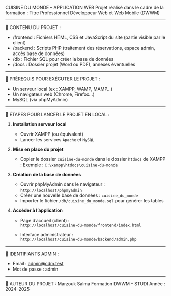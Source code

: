 CUISINE DU MONDE – APPLICATION WEB
Projet réalisé dans le cadre de la formation : Titre Professionnel Développeur Web et Web Mobile (DWWM)

---

📁 CONTENU DU PROJET :
- /frontend : Fichiers HTML, CSS et JavaScript du site (partie visible par le client)
- /backend : Scripts PHP (traitement des réservations, espace admin, accès base de données)
- /db : Fichier SQL pour créer la base de données
- /docs : Dossier projet (Word ou PDF), annexes éventuelles

---

🧪 PRÉREQUIS POUR EXÉCUTER LE PROJET :
- Un serveur local (ex : XAMPP, WAMP, MAMP…)
- Un navigateur web (Chrome, Firefox…)
- MySQL (via phpMyAdmin)

---

🚀 ÉTAPES POUR LANCER LE PROJET EN LOCAL :

1. **Installation serveur local**
   - Ouvrir XAMPP (ou équivalent) 
   - Lancer les services `Apache` et `MySQL`

2. **Mise en place du projet**
   - Copier le dossier `cuisine-du-monde` dans le dossier `htdocs` de XAMPP :
     Exemple : `C:\xampp\htdocs\cuisine-du-monde`

3. **Création de la base de données**
   - Ouvrir phpMyAdmin dans le navigateur : `http://localhost/phpmyadmin`
   - Créer une nouvelle base de données : `cuisine_du_monde`
   - Importer le fichier `/db/cuisine_du_monde.sql` pour générer les tables

4. **Accéder à l’application**
   - Page d’accueil (client) :  
     `http://localhost/cuisine-du-monde/frontend/index.html`

   - Interface administrateur :  
     `http://localhost/cuisine-du-monde/backend/admin.php`

---

🔐 IDENTIFIANTS ADMIN :
- Email : admin@cdm.test
- Mot de passe : admin 

---

🧠 AUTEUR DU PROJET :
Marzouk Salma
Formation DWWM – STUDI
Année : 2024–2025

